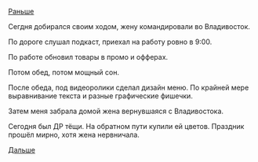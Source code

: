 [Раньше](2019.03.11.md)

Сегдня добирался своим ходом, жену командировали во Владивосток.

По дороге слушал подкаст, приехал на работу ровно в 9:00.

По работе обновил товары в промо и офферах.

Потом обед, потом мощный сон.

После обеда, под видеоролики сделал дизайн меню. По крайней мере выравнивание текста и разные графические фишечки.

Затем меня забрала домой жена вернувшаяся с Владивостока.

Сегодня был ДР тёщи. На обратном пути купили ей цветов.
Праздник прошёл мирно, хотя жена нервничала.

 [Дальше](2019.03.13.md)